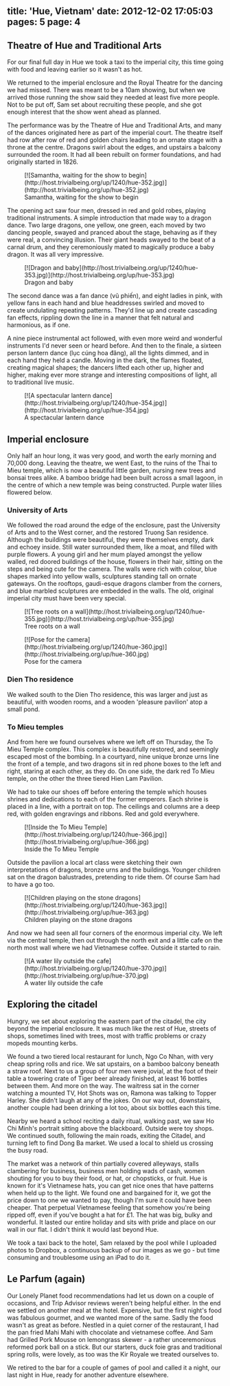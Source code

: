 title: 'Hue, Vietnam'
date: 2012-12-02 17:05:03
pages: 5
page: 4
---

## Theatre of Hue and Traditional Arts

For our final full day in Hue we took a taxi to the imperial city, this time going with food and leaving earlier so it wasn't as hot.

We returned to the imperial enclosure and the Royal Theatre for the dancing we had missed. There was meant to be a 10am showing, but when we arrived those running the show said they needed at least five more people. Not to be put off, Sam set about recruiting these people, and she got enough interest that the show went ahead as planned.

The performance was by the Theatre of Hue and Traditional Arts, and many of the dances originated here as part of the imperial court. The theatre itself had row after row of red and golden chairs leading to an ornate stage with a throne at the centre. Dragons swirl about the edges, and upstairs a balcony surrounded the room. It had all been rebuilt on former foundations, and had originally started in 1826.

<figure class="generated-figure generated-figure--retina generated-figure--620 generated-figure--landscape">[![Samantha, waiting for the show to begin](http://host.trivialbeing.org/up/1240/hue-352.jpg)](http://host.trivialbeing.org/up/hue-352.jpg)<figcaption class="generated-figure-caption">Samantha, waiting for the show to begin</figcaption></figure>

The opening act saw four men, dressed in red and gold robes, playing traditional instruments. A simple introduction that made way to a dragon dance. Two large dragons, one yellow, one green, each moved by two dancing people, swayed and pranced about the stage, behaving as if they were real, a convincing illusion. Their giant heads swayed to the beat of a carnal drum, and they ceremoniously mated to magically produce a baby dragon. It was all very impressive.

<figure class="generated-figure generated-figure--retina generated-figure--620 generated-figure--landscape">[![Dragon and baby](http://host.trivialbeing.org/up/1240/hue-353.jpg)](http://host.trivialbeing.org/up/hue-353.jpg)<figcaption class="generated-figure-caption">Dragon and baby</figcaption></figure>

The second dance was a fan dance (vũ phiến), and eight ladies in pink, with yellow fans in each hand and blue headdresses swirled and moved to create undulating repeating patterns. They'd line up and create cascading fan effects, rippling down the line in a manner that felt natural and harmonious, as if one.

A nine piece instrumental act followed, with even more weird and wonderful instruments I'd never seen or heard before. And then to the finale, a sixteen person lantern dance (lục cúng hoa đăng), all the lights dimmed, and in each hand they held a candle. Moving in the dark, the flames floated, creating magical shapes; the dancers lifted each other up, higher and higher, making ever more strange and interesting compositions of light, all to traditional live music.

<figure class="generated-figure generated-figure--retina generated-figure--620 generated-figure--landscape">[![A spectacular lantern dance](http://host.trivialbeing.org/up/1240/hue-354.jpg)](http://host.trivialbeing.org/up/hue-354.jpg)<figcaption class="generated-figure-caption">A spectacular lantern dance</figcaption></figure>

## Imperial enclosure

Only half an hour long, it was very good, and worth the early morning and 70,000 dong. Leaving the theatre, we went East, to the ruins of the Thai to Mieu temple, which is now a beautiful little garden, nursing new trees and bonsai trees alike. A bamboo bridge had been built across a small lagoon, in the centre of which a new temple was being constructed. Purple water lilies flowered below.

### University of Arts

We followed the road around the edge of the enclosure, past the University of Arts and to the West corner, and the restored Truong San residence. Although the buildings were beautiful, they were themselves empty, dark and echoey inside. Still water surrounded them, like a moat, and filled with purple flowers. A young girl and her mum played amongst the yellow walled, red doored buildings of the house, flowers in their hair, sitting on the steps and being cute for the camera. The walls were rich with colour, blue shapes marked into yellow walls, sculptures standing tall on ornate gateways. On the rooftops, gaudi-esque dragons clamber from the corners, and blue marbled sculptures are embedded in the walls. The old, original imperial city must have been very special.

<figure class="generated-figure generated-figure--retina generated-figure--620 generated-figure--landscape">[![Tree roots on a wall](http://host.trivialbeing.org/up/1240/hue-355.jpg)](http://host.trivialbeing.org/up/hue-355.jpg)<figcaption class="generated-figure-caption">Tree roots on a wall</figcaption></figure>

<figure class="generated-figure generated-figure--retina generated-figure--620 generated-figure--landscape">[![Pose for the camera](http://host.trivialbeing.org/up/1240/hue-360.jpg)](http://host.trivialbeing.org/up/hue-360.jpg)<figcaption class="generated-figure-caption">Pose for the camera</figcaption></figure>

### Dien Tho residence

We walked south to the Dien Tho residence, this was larger and just as beautiful, with wooden rooms, and a wooden 'pleasure pavilion' atop a small pond.

### To Mieu temples

And from here we found ourselves where we left off on Thursday, the To Mieu Temple complex. This complex is beautifully restored, and seemingly escaped most of the bombing. In a courtyard, nine unique bronze urns line the front of a temple, and two dragons sit in red phone boxes to the left and right, staring at each other, as they do. On one side, the dark red To Mieu temple, on the other the three tiered Hien Lam Pavilion.

We had to take our shoes off before entering the temple which houses shrines and dedications to each of the former emperors. Each shrine is placed in a line, with a portrait on top. The ceilings and columns are a deep red, with golden engravings and ribbons. Red and gold everywhere.

<figure class="generated-figure generated-figure--retina generated-figure--620 generated-figure--portrait">[![Inside the To Mieu Temple](http://host.trivialbeing.org/up/1240/hue-366.jpg)](http://host.trivialbeing.org/up/hue-366.jpg)<figcaption class="generated-figure-caption">Inside the To Mieu Temple</figcaption></figure>

Outside the pavilion a local art class were sketching their own interpretations of dragons, bronze urns and the buildings. Younger children sat on the dragon balustrades, pretending to ride them. Of course Sam had to have a go too.

<figure class="generated-figure generated-figure--retina generated-figure--620 generated-figure--landscape">[![Children playing on the stone dragons](http://host.trivialbeing.org/up/1240/hue-363.jpg)](http://host.trivialbeing.org/up/hue-363.jpg)<figcaption class="generated-figure-caption">Children playing on the stone dragons</figcaption></figure>

And now we had seen all four corners of the enormous imperial city. We left via the central temple, then out through the north exit and a little cafe on the north most wall where we had Vietnamese coffee. Outside it started to rain.

<figure class="generated-figure generated-figure--retina generated-figure--620 generated-figure--landscape">[![A water lily outside the cafe](http://host.trivialbeing.org/up/1240/hue-370.jpg)](http://host.trivialbeing.org/up/hue-370.jpg)<figcaption class="generated-figure-caption">A water lily outside the cafe</figcaption></figure>

## Exploring the citadel

Hungry, we set about exploring the eastern part of the citadel, the city beyond the imperial enclosure. It was much like the rest of Hue, streets of shops, sometimes lined with trees, most with traffic problems or crazy mopeds mounting kerbs.

We found a two tiered local restaurant for lunch, Ngo Co Nhan, with very cheap spring rolls and rice. We sat upstairs, on a bamboo balcony beneath a straw roof. Next to us a group of four men were jovial, at the foot of their table a towering crate of Tiger beer already finished, at least 16 bottles between them. And more on the way. The waitress sat in the corner watching a mounted TV, Hot Shots was on, Ramona was talking to Topper Harley. She didn't laugh at any of the jokes. On our way out, downstairs, another couple had been drinking a lot too, about six bottles each this time.

Nearby we heard a school reciting a daily ritual, walking past, we saw Ho Chi Minh's portrait sitting above the blackboard. Outside were toy shops. We continued south, following the main roads, exiting the Citadel, and turning left to find Dong Ba market. We used a local to shield us crossing the busy road.

The market was a network of thin partially covered alleyways, stalls clambering for business, business men holding wads of cash, women shouting for you to buy their food, or hat, or chopsticks, or fruit. Hue is known for it's Vietnamese hats, you can get nice ones that have patterns when held up to the light. We found one and bargained for it, we got the price down to one we wanted to pay, though I'm sure it could have been cheaper. That perpetual Vietnamese feeling that somehow you're being ripped off, even if you've bought a hat for £1. The hat was big, bulky and wonderful. It lasted our entire holiday and sits with pride and place on our wall in our flat. I didn't think it would last beyond Hue.

We took a taxi back to the hotel, Sam relaxed by the pool while I uploaded photos to Dropbox, a continuous backup of our images as we go - but time consuming and troublesome using an iPad to do it.

## Le Parfum (again)

Our Lonely Planet food recommendations had let us down on a couple of occasions, and Trip Advisor reviews weren't being helpful either. In the end we settled on another meal at the hotel. Expensive, but the first night's food was fabulous gourmet, and we wanted more of the same. Sadly the food wasn't as great as before. Nestled in a quiet corner of the restaurant, I had the pan fried Mahi Mahi with chocolate and vietnamese coffee. And Sam had Grilled Pork Mousse on lemongrass skewer - a rather unceremonious reformed pork ball on a stick. But our starters, duck foie gras and traditional spring rolls, were lovely, as too was the Kir Royale we treated ourselves to.

We retired to the bar for a couple of games of pool and called it a night, our last night in Hue, ready for another adventure elsewhere.
